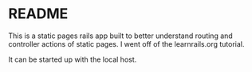 # README

This is a static pages rails app built to better understand routing and controller actions of static pages.  I went off of the learnrails.org tutorial.

It can be started up with the local host.
